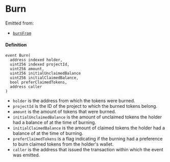 # Burn

Emitted from:

* [`burnFrom`](/v4/deprecated/v3/api/contracts/jbtokenstore/write/burnfrom.md)

#### Definition

```
event Burn(
  address indexed holder,
  uint256 indexed projectId,
  uint256 amount,
  uint256 initialUnclaimedBalance
  uint256 initialClaimedBalance,
  bool preferClaimedTokens,
  address caller
)
```

* `holder` is the address from which the tokens were burned.
* `projectId` is the ID of the project to which the burned tokens belong.
* `amount` is the amount of tokens that were burned.
* `initialUnclaimedBalance` is the amount of unclaimed tokens the holder had a balance of at the time of burning.
* `initialClaimedBalance` is the amount of claimed tokens the holder had a balance of at the time of burning.
* `preferClaimedTokens` is a flag indicating if the burning had a preference to burn claimed tokens from the holder's wallet.
* `caller` is the address that issued the transaction within which the event was emitted.
